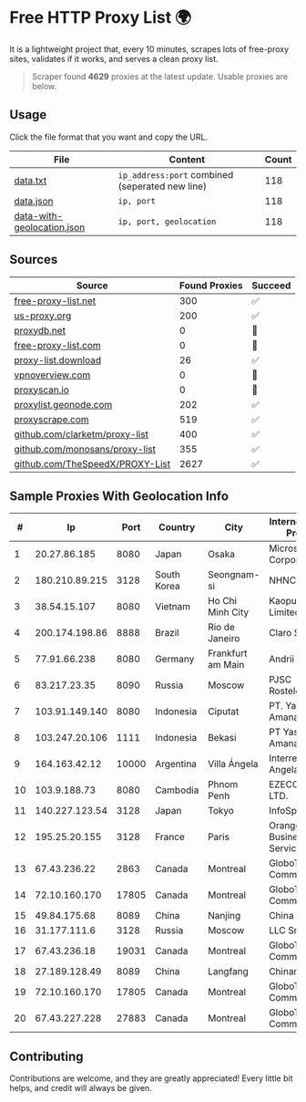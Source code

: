 
# Free HTTP Proxy List 🌍

It is a lightweight project that, every 10 minutes, scrapes lots of free-proxy sites, validates if it works, and serves a clean proxy list.


> Scraper found **4629** proxies at the latest update. Usable proxies are below.

## Usage

Click the file format that you want and copy the URL.


|File|Content|Count|
|----|-------|-----|
|[data.txt](https://raw.githubusercontent.com/themiralay/Proxy-List-World/master/data.txt)|`ip_address:port` combined (seperated new line)|118|
|[data.json](https://raw.githubusercontent.com/themiralay/Proxy-List-World/master/data.json)|`ip, port`|118|
|[data-with-geolocation.json](https://raw.githubusercontent.com/themiralay/Proxy-List-World/master/data-with-geolocation.json)|`ip, port, geolocation`|118|

## Sources

|Source|Found Proxies|Succeed|
|------|-------------|-------|
|[free-proxy-list.net](https://free-proxy-list.net)|300|✅|
|[us-proxy.org](https://www.us-proxy.org)|200|✅|
|[proxydb.net](http://proxydb.net)|0|🚫|
|[free-proxy-list.com](https://free-proxy-list.com/?page=&port=&type%5B%5D=http&type%5B%5D=https&up_time=0&search=Search)|0|🚫|
|[proxy-list.download](https://www.proxy-list.download/HTTP)|26|✅|
|[vpnoverview.com](https://vpnoverview.com/privacy/anonymous-browsing/free-proxy-servers)|0|🚫|
|[proxyscan.io](https://www.proxyscan.io)|0|🚫|
|[proxylist.geonode.com](https://proxylist.geonode.com/api/proxy-list?limit=300&page=1&sort_by=lastChecked&sort_type=desc&protocols=http,https)|202|✅|
|[proxyscrape.com](https://api.proxyscrape.com/v2/?request=displayproxies&protocol=http&timeout=10000&country=all&ssl=all&anonymity=all)|519|✅|
|[github.com/clarketm/proxy-list](https://raw.githubusercontent.com/clarketm/proxy-list/master/proxy-list-raw.txt)|400|✅|
|[github.com/monosans/proxy-list](https://raw.githubusercontent.com/monosans/proxy-list/main/proxies/http.txt)|355|✅|
|[github.com/TheSpeedX/PROXY-List](https://raw.githubusercontent.com/TheSpeedX/PROXY-List/master/http.txt)|2627|✅|


## Sample Proxies With Geolocation Info

|#|Ip|Port|Country|City|Internet Service Provider|
|-|--|----|-------|----|-------------------------|
|1|20.27.86.185|8080|Japan|Osaka|Microsoft Corporation|
|2|180.210.89.215|3128|South Korea|Seongnam-si|NHNCLOUD|
|3|38.54.15.107|8080|Vietnam|Ho Chi Minh City|Kaopu Cloud HK Limited|
|4|200.174.198.86|8888|Brazil|Rio de Janeiro|Claro S.A|
|5|77.91.66.238|8080|Germany|Frankfurt am Main|Andrii Hrosh|
|6|83.217.23.35|8090|Russia|Moscow|PJSC Rostelecom|
|7|103.91.149.140|8080|Indonesia|Ciputat|PT. Yasmin Amanah Media|
|8|103.247.20.106|1111|Indonesia|Bekasi|PT Yasmin Amanah Media|
|9|164.163.42.12|10000|Argentina|Villa Ángela|Interret Villa Angela SRL|
|10|103.9.188.73|8080|Cambodia|Phnom Penh|EZECOM CO., LTD.|
|11|140.227.123.54|3128|Japan|Tokyo|InfoSphere|
|12|195.25.20.155|3128|France|Paris|Orange Business Services|
|13|67.43.236.22|2863|Canada|Montreal|GloboTech Communications|
|14|72.10.160.170|17805|Canada|Montreal|GloboTech Communications|
|15|49.84.175.68|8089|China|Nanjing|China Telecom|
|16|31.177.111.6|3128|Russia|Moscow|LLC Smart Ape|
|17|67.43.236.18|19031|Canada|Montreal|GloboTech Communications|
|18|27.189.128.49|8089|China|Langfang|Chinanet|
|19|72.10.160.170|17805|Canada|Montreal|GloboTech Communications|
|20|67.43.227.228|27883|Canada|Montreal|GloboTech Communications|



## Contributing

Contributions are welcome, and they are greatly appreciated! Every
little bit helps, and credit will always be given.

